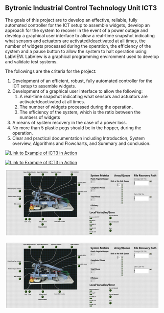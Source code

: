## Bytronic Industrial Control Technology Unit ICT3

The goals of this project are to develop an effective, reliable, fully automated controller
for the ICT setup to assemble widgets, develop an approach for the system to recover in the
event of a power outage and develop a graphical user interface to allow a real-time snapshot
indicating what sensors and actuators are activated/deactivated at all times, the number of
widgets processed during the operation, the efficiency of the system and a pause button to
allow the system to halt operation using LabVIEW. LabView is a graphical programming
environment used to develop and validate test systems.

The followings are the criteria for the project:

1. Development of an efficient, robust, fully automated controller for the ICT setup to 
assemble widgets. 
2. Development of a graphical user interface to allow the following: 
    1. A real-time snapshot indicating what sensors and actuators are activate/deactivated at all times.
    2. The number of widgets processed during the operation. 
    3. The efficiency of the system, which is the ratio between the numbers of widgets 
3. A means of system recovery in the case of a power loss. 
4. No more than 5 plastic pegs should be in the hopper, during the operation.
5. Clear and practical documentation including Introduction, System overview, Algorithms and 
Flowcharts, and Summary and conclusion. 

[![Link to Example of ICT3 in Action](https://img.youtube.com/vi/IimTDCz5J4Q&t=10s/0.jpg)](https://www.youtube.com/watch?v=IimTDCz5J4Q&t=10s)


[![Link to Example of ICT3 in Action](img.png)](https://www.youtube.com/watch?v=IimTDCz5J4Q&t=10s)

 [<img src="image.png">](https://www.youtube.com/watch?v=IimTDCz5J4Q&t=10s)

![My Image](image.png)
